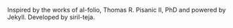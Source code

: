 Inspired by the works of al-folio, Thomas R. Pisanic II, PhD and powered by Jekyll. Developed by siril-teja.
